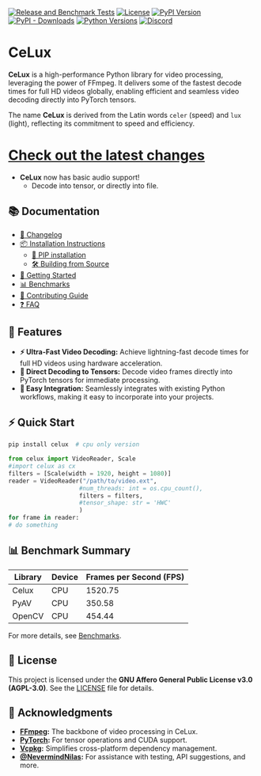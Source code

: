 [![Release and Benchmark Tests](https://github.com/Trentonom0r3/CeLux/actions/workflows/createRelease.yaml/badge.svg)](https://github.com/Trentonom0r3/CeLux/actions/workflows/createRelease.yaml)
[![License](https://img.shields.io/badge/license-AGPL%203.0-blue.svg)](LICENSE)
[![PyPI Version](https://img.shields.io/pypi/v/celux)](https://pypi.org/project/celux/)
[![PyPI - Downloads](https://img.shields.io/pypi/dm/celux)](https://pypi.org/project/celux/)
[![Python Versions](https://img.shields.io/pypi/pyversions/celux)](https://pypi.org/project/celux/)
[![Discord](https://img.shields.io/discord/1041502781808328704.svg?label=Join%20Us%20on%20Discord&logo=discord&colorB=7289da)](https://discord.gg/hFSHjGyp4p)


# CeLux

**CeLux** is a high-performance Python library for video processing, leveraging the power of FFmpeg. It delivers some of the fastest decode times for full HD videos globally, enabling efficient and seamless video decoding directly into PyTorch tensors.

The name **CeLux** is derived from the Latin words `celer` (speed) and `lux` (light), reflecting its commitment to speed and efficiency.

# [Check out the latest changes](docs/CHANGELOG.md#version-061)
  - **CeLux** now has basic audio support!
    - Decode into tensor, or directly into file.
    
## 📚 Documentation

- [📝 Changelog](docs/CHANGELOG.md)
- [📦 Installation Instructions](docs/INSTALLATION.md)
  - [🤖 PIP installation](docs/INSTALLATION.md#pip-installation)
  - [🛠️ Building from Source](docs/INSTALLATION.md#building-from-source)
- [🚀 Getting Started](docs/GETTINGSTARTED.md)
- [📊 Benchmarks](docs/BENCHMARKS.md)
- [🤝 Contributing Guide](docs/CONTRIBUTING.md)
- [❓ FAQ](docs/FAQ.md)

## 🚀 Features

- **⚡ Ultra-Fast Video Decoding:** Achieve lightning-fast decode times for full HD videos using hardware acceleration.
- **🔗 Direct Decoding to Tensors:** Decode video frames directly into PyTorch tensors for immediate processing.
- **🔄 Easy Integration:** Seamlessly integrates with existing Python workflows, making it easy to incorporate into your projects.

## ⚡ Quick Start

```sh
pip install celux  # cpu only version
```

```py
from celux import VideoReader, Scale
#import celux as cx
filters = [Scale(width = 1920, height = 1080)]
reader = VideoReader("/path/to/video.ext",
                    #num_threads: int = os.cpu_count(),
                    filters = filters,
                    #tensor_shape: str = 'HWC'
                    )
for frame in reader:
# do something
```

<!-- BENCHMARK_SUMMARY_START -->

## 📊 Benchmark Summary

| Library  | Device       | Frames per Second (FPS) |
|----------|--------------|-------------------------|
| Celux | CPU      | 1520.75                 |
| PyAV | CPU      | 350.58                |
| OpenCV | CPU      | 454.44                 |


For more details, see [Benchmarks](docs/BENCHMARKS.md).

<!-- BENCHMARK_SUMMARY_END -->

## 📄 License

This project is licensed under the **GNU Affero General Public License v3.0 (AGPL-3.0)**. See the [LICENSE](LICENSE) file for details.

## 🙏 Acknowledgments

- **[FFmpeg](https://ffmpeg.org/):** The backbone of video processing in CeLux.
- **[PyTorch](https://pytorch.org/):** For tensor operations and CUDA support.
- **[Vcpkg](https://github.com/microsoft/vcpkg):** Simplifies cross-platform dependency management.
- **[@NevermindNilas](https://github.com/NevermindNilas):** For assistance with testing, API suggestions, and more.


